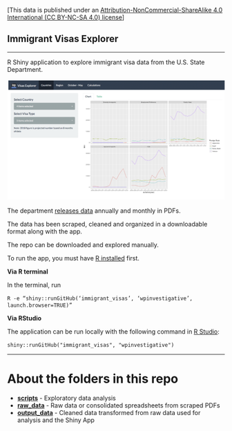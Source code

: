 [This data is published under an [Attribution-NonCommercial-ShareAlike 4.0 International (CC BY-NC-SA 4.0) license](https://creativecommons.org/licenses/by-nc-sa/4.0/)]

## Immigrant Visas Explorer

----

R Shiny application to explore immigrant visa data from the U.S. State Department.

![](shiny_app.png)

The department [releases data](https://travel.state.gov/content/travel/en/legal/visa-law0/visa-statistics.html) annually and monthly in PDFs.

The data has been scraped, cleaned and organized in a downloadable format along with the app.

The repo can be downloaded and explored manually. 

To run the app, you must have [R installed](https://cloud.r-project.org/) first.

**Via R terminal**

In the terminal, run

```
R -e “shiny::runGitHub(‘immigrant_visas’, ‘wpinvestigative’, launch.browser=TRUE)”
```

**Via RStudio**

The application can be run locally with the following command in [R Studio](https://www.rstudio.com/products/rstudio/download/#download): 

```
shiny::runGitHub("immigrant_visas", "wpinvestigative")
```

----

# About the folders in this repo

* **[scripts](scripts)** - Exploratory data analysis
* **[raw_data](raw_data)** - Raw data or consolidated spreadsheets from scraped PDFs
* **[output_data](output_data)** - Cleaned data transformed from raw data used for analysis and the Shiny App


